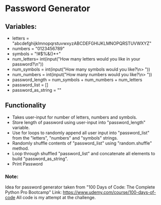 # Password Generator

## Variables:
- letters = "abcdefghijklmnopqrstuvwxyzABCDEFGHIJKLMNOPQRSTUVWXYZ"
- numbers = "0123456789"
- symbols = "!#$%&()*+"
- num_letters= int(input("How many letters would you like in your password?\n")) 
- num_symbols = int(input("How many symbols would you like?\n> "))
- num_numbers = int(input("How many numbers would you like?\n> "))
- password_length = num_symbols + num_numbers + num_letters
- password_list = []
- password_as_string = ""

## Functionality
- Takes user-input for number of letters, numbers and symbols.
- Store length of password using user-input into "password_length" variable.
- Use for loops to randomly append all user input into "password_list" from the "letters", "numbers" and "symbols" strings.
- Randomly shuffle contents of "password_list" using "random.shuffle" method.
- Loop through shuffled "password_list" and concatenate all elements to build "password_as_string".
- Print Password

### Note: 
Idea for password generator taken from "100 Days of Code: The Complete Python Pro Bootcamp"
Link: https://www.udemy.com/course/100-days-of-code
All code is my attempt at the challenge.
